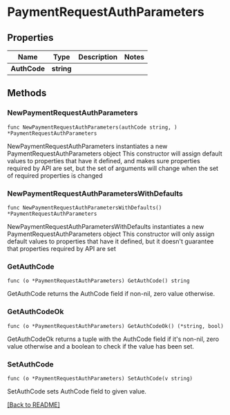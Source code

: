 # PaymentRequestAuthParameters

## Properties

| Name | Type | Description | Notes |
| ------------ | ------------- | ------------- | ------------- |
| **AuthCode** | **string** |  |  |

## Methods

### NewPaymentRequestAuthParameters

`func NewPaymentRequestAuthParameters(authCode string, ) *PaymentRequestAuthParameters`

NewPaymentRequestAuthParameters instantiates a new PaymentRequestAuthParameters object
This constructor will assign default values to properties that have it defined,
and makes sure properties required by API are set, but the set of arguments
will change when the set of required properties is changed

### NewPaymentRequestAuthParametersWithDefaults

`func NewPaymentRequestAuthParametersWithDefaults() *PaymentRequestAuthParameters`

NewPaymentRequestAuthParametersWithDefaults instantiates a new PaymentRequestAuthParameters object
This constructor will only assign default values to properties that have it defined,
but it doesn't guarantee that properties required by API are set

### GetAuthCode

`func (o *PaymentRequestAuthParameters) GetAuthCode() string`

GetAuthCode returns the AuthCode field if non-nil, zero value otherwise.

### GetAuthCodeOk

`func (o *PaymentRequestAuthParameters) GetAuthCodeOk() (*string, bool)`

GetAuthCodeOk returns a tuple with the AuthCode field if it's non-nil, zero value otherwise
and a boolean to check if the value has been set.

### SetAuthCode

`func (o *PaymentRequestAuthParameters) SetAuthCode(v string)`

SetAuthCode sets AuthCode field to given value.



[[Back to README]](../../README.md)


